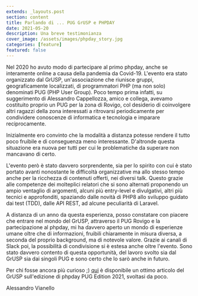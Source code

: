 ```yaml
---
extends: _layouts.post
section: content
title: Parlando di ... PUG GrUSP e PHPDAY 
date: 2021-05-20
description: Una breve testimonianza
cover_image: /assets/images/phpday_story.jpg
categories: [feature]
featured: false
---
```

Nel 2020 ho avuto modo di partecipare al primo phpday, anche se interamente online a causa della pandemia da Covid-19. L'evento era stato organizzato dal GrUSP, un'associazione che riunisce gruppi, geograficamente localizzati, di programmatori PHP (ma non solo) denominati PUG (PHP User Group). Poco tempo prima infatti, su suggerimento di Alessandro Cappellozza, amico e collega, avevamo costituito proprio un PUG per la zona di Rovigo, col desiderio di coinvolgere altri ragazzi della zona interessati a ritrovarsi periodicamente per condividere conoscenze di informatica e tecnologia e imparare reciprocamente. 

Inizialmente ero convinto che la modalità a distanza potesse rendere il tutto poco fruibile e di conseguenza meno interessante. D'altronde questa situazione era nuova per tutti per cui le problematiche da superare non mancavano di certo.

L'evento però è stato davvero sorprendente, sia per lo spirito con cui è stato portato avanti nonostante le difficoltà organizzative ma allo stesso tempo anche per la ricchezza di contenuti offerti, nei diversi talk. Questo grazie alle competenze dei molteplici relatori che si sono alternati proponendo un ampio ventaglio di argomenti, alcuni più entry-level e divulgativi, altri più tecnici e approfonditi, spaziando dalle novità di PHP8 allo sviluppo guidato dai test (TDD), dalle API REST, ad alcune peculiarità di Laravel.

A distanza di un anno da questa esperienza, posso constatare con piacere che entrare nel mondo del GrUSP, attraverso il PUG Rovigo e la partecipazione al phpday, mi ha davvero aperto un mondo di esperienze umane oltre che di informazioni, fruibili chiaramente in misura diversa, a seconda del proprio background, ma di notevole valore. Grazie ai canali di Slack poi, la possibilità di condivisione si è estesa anche oltre l'evento. Sono stato davvero contento di questa opportunità, del lavoro svolto sia dal GrUSP sia dai singoli PUG e sono certo che lo sarò anche in futuro.

Per chi fosse ancora più curioso ;) [qui](https://www.grusp.org/blog/phpday-pug-edition-riviviamo-la-seconda-edizione/) è disponibile un ottimo articolo del GrUSP sull'edizione di phpday PUG Edition 2021, svoltasi da poco.

Alessandro Vianello